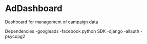 # AdDashboard
Dashboard for management of campaign data

Dependencies
-googleads
-facebook python SDK
-django
-allauth
-psycopg2

